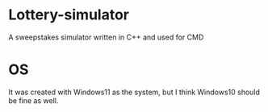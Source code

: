 # Lottery-simulator
A sweepstakes simulator written in C++ and used for CMD
# OS
It was created with Windows11 as the system, but I think Windows10 should be fine as well.
